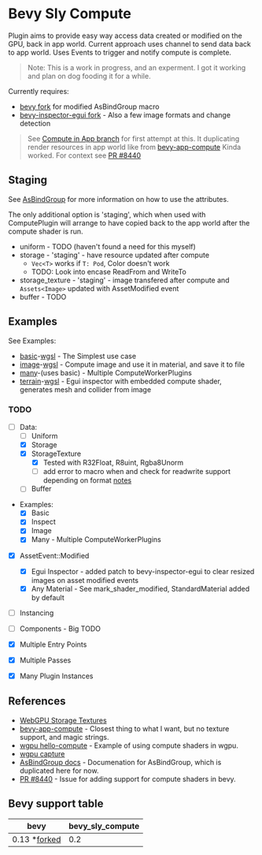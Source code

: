 # Bevy Sly Compute

Plugin aims to provide easy way access data created or modified on the GPU, back in app world.  Current approach uses channel to send data back to app world.  Uses Events to trigger and notify compute is complete.

> Note: This is a work in progress, and an experment.  I got it working and plan on dog fooding it for a while.

Currently requires:

- [bevy fork](https://github.com/slyedoc/bevy/tree/bevy_compute)
for modified AsBindGroup macro
- [bevy-inspector-egui fork](https://github.com/slyedoc/bevy-inspector-egui) -  Also a few image formats and change detection

> See [Compute in App branch](https://github.com/slyedoc/bevy_sly_compute/tree/bevy_0.12) for first attempt at this. It duplicating render resources in app world like from [bevy-app-compute](https://github.com/Kjolnyr/bevy_app_compute) Kinda worked. For context see [PR #8440](https://github.com/bevyengine/bevy/issues/8440)

## Staging

See [AsBindGroup](https://docs.rs/bevy/latest/bevy/render/render_resource/trait.AsBindGroup.html) for more information on how to use the attributes.

The only additional option is 'staging', which when used with ComputePlugin will arrange to have copied back to the app world after the compute shader is run.

- uniform - TODO (haven't found a need for this myself)
- storage - 'staging' - have resource updated after compute
  - ```Vec<T>``` works if ```T: Pod```, Color doesn't work
  - TODO: Look into encase ReadFrom and WriteTo
- storage_texture - 'staging' - image transfered after compute and ```Assets<Image>``` updated with AssetModified event
- buffer - TODO

## Examples

See Examples:

- [basic](examples/basic.rs)-[wgsl](assets/basic.wgsl) - The Simplest use case
- [image](examples/image.rs)-[wgsl](assets/image.wgsl) - Compute image and use it in material, and save it to file
- [many](examples/many.rs)-(uses basic) - Multiple ComputeWorkerPlugins
- [terrain](examples/terrain.rs)-[wgsl](examples/terrain.wgsl) - Egui inspector with embedded compute shader, generates mesh and collider from image

### TODO

- [ ] Data:
  - [ ] Uniform
  - [x] Storage
  - [x] StorageTexture
    - [X] Tested with R32Float, R8uint, Rgba8Unorm
    - [ ] add error to macro when and check for readwrite support depending on format [notes](https://webgpufundamentals.org/webgpu/lessons/webgpu-storage-textures.html)
  - [ ] Buffer  
- Examples:
  - [x] Basic
  - [x] Inspect
  - [x] Image  
  - [x] Many - Multiple ComputeWorkerPlugins
- [x] AssetEvent::Modified

  - [x] Egui Inspector - added patch to bevy-inspector-egui to clear resized images on asset modified events
  - [x] Any Material - See mark_shader_modified, StandardMaterial added by default
- [ ] Instancing
- [ ] Components - Big TODO
- [x] Multiple Entry Points
- [x] Multiple Passes
- [x] Many Plugin Instances

## References

- [WebGPU Storage Textures](https://webgpufundamentals.org/webgpu/lessons/webgpu-storage-textures.html)
- [bevy-app-compute](https://github.com/Kjolnyr/bevy_app_compute) - Closest thing to what I want, but no texture support, and magic strings.
- [wgpu hello-compute](https://github.com/gfx-rs/wgpu-rs/blob/master/examples/hello-compute/main.rs) - Example of using compute shaders in wgpu.
- [wgpu capture](https://github.com/gfx-rs/wgpu-rs/blob/master/examples/capture/main.rs)
- [AsBindGroup docs](https://docs.rs/bevy/latest/bevy/render/render_resource/trait.AsBindGroup.html) - Documenation for AsBindGroup, which is duplicated here for now.
- [PR #8440](https://github.com/bevyengine/bevy/issues/8440) - Issue for adding support for compute shaders in bevy.

## Bevy support table

| bevy    | bevy_sly_compute |
| ------- | ------------------- |
| 0.13 *[forked](https://github.com/slyedoc/bevy/tree/bevy_compute) | 0.2                 |
